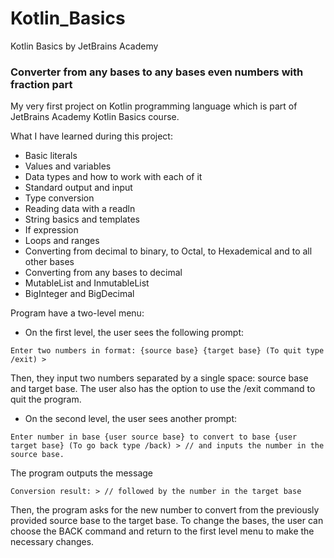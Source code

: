 # Kotlin_Basics
Kotlin Basics by JetBrains Academy


### Converter from any bases to any bases even numbers with fraction part
My very first project on Kotlin programming language which is part of JetBrains Academy Kotlin Basics course.

What I have learned during this project:
- Basic literals
- Values and variables
- Data types and how to work with each of it
- Standard output and input
- Type conversion
- Reading data with a readln
- String basics and templates
- If expression
- Loops and ranges
- Converting from decimal to binary, to Octal, to Hexademical and to all other bases
- Converting from any bases to decimal
- MutableList and InmutableList
- BigInteger and BigDecimal

Program have a two-level menu:
- On the first level, the user sees the following prompt: 
```
Enter two numbers in format: {source base} {target base} (To quit type /exit) >
```
Then, they input two numbers separated by a single space: source base and target base. The user also has the option to use the /exit command to quit the program.

- On the second level, the user sees another prompt:
```
Enter number in base {user source base} to convert to base {user target base} (To go back type /back) > // and inputs the number in the source base.
```
The program outputs the message 
```
Conversion result: > // followed by the number in the target base
```
Then, the program asks for the new number to convert from the previously provided source base to the target base. To change the bases, the user can choose the BACK command and return to the first level menu to make the necessary changes.
